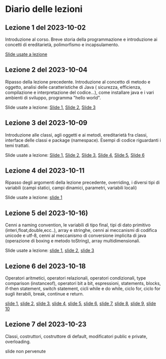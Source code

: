 # Diario delle lezioni
## Lezione 1 del 2023-10-02
Introduzione al corso. Breve storia della programmazione e introduzione ai concetti di ereditarietà, polimorfismo e incapsulamento.

[Slide usate a lezione](http://art.uniroma2.it/teaching/lmp/part_I/stuff/Introduction.pdf)

## Lezione 2 del 2023-10-04
Ripasso della lezione precedente. Introduzione al concetto di metodo e oggetto, analisi delle caratteristiche di Java ( sicurezza, efficienza, compilazione e interpretazione del codice...), come installare java e i vari ambienti di sviluppo, programma "hello world".

Slide usate a lezione:
[Slide 1](https://docs.oracle.com/javase/tutorial/getStarted/intro/definition.html),
[Slide 2](https://docs.oracle.com/javase/tutorial/getStarted/cupojava/index.html),
[Slide 3](https://docs.oracle.com/javase/tutorial/getStarted/cupojava/netbeans.html)

## Lezione 3 del 2023-10-09
Introduzione alle classi, agli oggetti e ai metodi, ereditarietà fra classi, interface delle classi e package (namespace). Esempi di codice riguardanti i temi trattati.

Slide usate a lezione:
[Slide 1](https://docs.oracle.com/javase/tutorial/java/concepts/),
[Slide 2](https://docs.oracle.com/javase/tutorial/java/concepts/object.html),
[Slide 3](https://docs.oracle.com/javase/tutorial/java/concepts/class.html),
[Slide 4](https://docs.oracle.com/javase/tutorial/java/concepts/inheritance.html),
[Slide 5](https://docs.oracle.com/javase/tutorial/java/concepts/interface.html),
[Slide 6](https://docs.oracle.com/javase/tutorial/java/concepts/package.html)

## Lezione 4 del 2023-10-11
Ripasso degli argomenti della lezione precedente, overriding, i diversi tipi di variabili (campi statici, campi dinamici, parametri, variabili locali)

Slide usate a lezione:
[slide 1](https://docs.oracle.com/javase/tutorial/java/nutsandbolts/variables.html)

## Lezione 5 del 2023-10-16)
Cenni a naming convention, le variabili di tipo final, tipi di dato primitivo (interi,float,double,ecc..), array e stringhe, cenni ai meccanismi di codifica unicode e utf-8, cenni al meccanismo di conversione implicita di java (operazione di boxing e metodo toString), array multidimensionali.

Slide usate a lezione:
[slide 1](https://docs.oracle.com/javase/tutorial/java/nutsandbolts/variables.html),
[slide 2](https://docs.oracle.com/javase/tutorial/java/nutsandbolts/datatypes.html),
[slide 3](https://docs.oracle.com/javase/tutorial/java/nutsandbolts/arrays.html)

## Lezione 6 del 2023-10-18
Operatori aritmetici, operatori relazionali, operatori condizionali, type comparison (instanceof), operatori bit a bit, espressioni, statements, blocks, if-then statement, switch statement, cicli while e do while, ciclo for, ciclo for sugli iterabili, break, continue e return.

[slide 1](https://docs.oracle.com/javase/tutorial/java/nutsandbolts/operators.html),
[slide 2](https://docs.oracle.com/javase/tutorial/java/nutsandbolts/op1.html),
[slide 3](https://docs.oracle.com/javase/tutorial/java/nutsandbolts/op2.html),
[slide 4](https://docs.oracle.com/javase/tutorial/java/nutsandbolts/op3.html),
[slide 5](https://docs.oracle.com/javase/tutorial/java/nutsandbolts/expressions.html),
[slide 6](https://docs.oracle.com/javase/tutorial/java/nutsandbolts/if.html),
[slide 7](https://docs.oracle.com/javase/tutorial/java/nutsandbolts/switch.html),
[slide 8](https://docs.oracle.com/javase/tutorial/java/nutsandbolts/while.html),
[slide 9](https://docs.oracle.com/javase/tutorial/java/nutsandbolts/for.html),
[slide 10](https://docs.oracle.com/javase/tutorial/java/nutsandbolts/branch.html)

## Lezione 7 del 2023-10-23
Classi, costruttori, costruttore di default, modificatori public e private, overloading.

slide non pervenute
